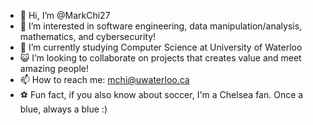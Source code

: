 - 👋 Hi, I’m @MarkChi27
- 👀 I’m interested in software engineering, data manipulation/analysis, mathematics, and cybersecurity!
- 🌱 I’m currently studying Computer Science at University of Waterloo
- :smiley_cat: I’m looking to collaborate on projects that creates value and meet amazing people!
- 📫 How to reach me: mchi@uwaterloo.ca
- :soccer: Fun fact, if you also know about soccer, I'm a Chelsea fan. Once a blue, always a blue :)
